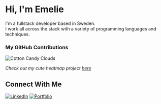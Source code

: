 # Hi, I'm Emelie 

I'm a fullstack developer based in Sweden.  
I work all across the stack with a variety of programming languages and techniques.  

### My GitHub Contributions

![Cotton Candy Clouds](https://cute-heatmap.vercel.app/api/heatmap?user=Emmyme&color=cottoncandy&shape=hearts)

*Check out my cute heatmap project [here](https://github.com/Emmyme/cute-heatmap)*

## Connect With Me
[![LinkedIn](https://img.shields.io/badge/✦%20LinkedIn-6CAFE1?style=for-the-badge&logoColor=FFFFFF)](https://www.linkedin.com/in/emelie-berg-3794b8258)
[![Portfolio](https://img.shields.io/badge/✿%20Portfolio-FF69B4?style=for-the-badge&logoColor=FFFFFF)](https://emmyme.vercel.app/) 


